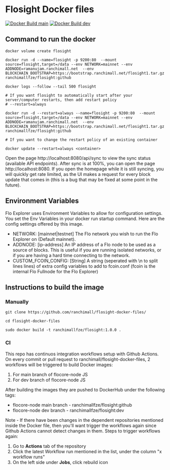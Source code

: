 # Flosight Docker files
[![Docker Build main](https://github.com/ranchimall/flosight-docker-files/actions/workflows/build-publish-main.yml/badge.svg)](https://github.com/ranchimall/flosight-docker-files/actions/workflows/build-publish-main.yml)   [![Docker Build dev](https://github.com/ranchimall/flosight-docker-files/actions/workflows/build-publish-dev.yml/badge.svg)](https://github.com/ranchimall/flosight-docker-files/actions/workflows/build-publish-dev.yml)

## Command to run the docker

```
docker volume create flosight

docker run -d --name=flosight -p 9200:80  --mount source=flosight,target=/data --env NETWORK=mainnet --env ADDNODE=ramanujam.ranchimall.net  --env BLOCKCHAIN_BOOTSTRAP=https://bootstrap.ranchimall.net/flosight1.tar.gz ranchimallfze/flosight:github

docker logs --follow --tail 500 flosight

# If you want flosight to automatically start after your server/computer restarts, then add restart policy 
# --restart=always

docker run -d --restart=always --name=flosight -p 9200:80  --mount source=flosight,target=/data --env NETWORK=mainnet --env ADDNODE=ramanujam.ranchimall.net  --env BLOCKCHAIN_BOOTSTRAP=https://bootstrap.ranchimall.net/flosight1.tar.gz ranchimallfze/flosight:github

# If you want to change the restart policy of an existing container

docker update --restart=always <container>

```    

Open the page http://localhost:8080/api/sync to view the sync status (available API endpoints). After sync is at 100%, you can open the page http://localhost:8080. If you open the homepage while it is still syncing, you will quickly get rate limited, as the UI makes a request for every block update that comes in (this is a bug that may be fixed at some point in the future).

## Environment Variables
Flo Explorer uses Environment Variables to allow for configuration settings. You set the Env Variables in your docker run startup command. Here are the config settings offered by this image.

* NETWORK: [mainnet|testnet] The Flo network you wish to run the Flo Explorer on (Default mainnet).
* ADDNODE: [ip-address] An IP address of a Flo node to be used as a source of blocks. This is useful if you are running isolated networks, or if you are having a hard time connecting to the network.
* CUSTOM_FCOIN_CONFIG: [String] A string (seperated with \n to split lines lines) of extra config variables to add to fcoin.conf (fcoin is the internal Flo Fullnode for the Flo Explorer)

## Instructions to build the image

### Manually
```
git clone https://github.com/ranchimall/flosight-docker-files/

cd flosight-docker-files

sudo docker build -t ranchimallfze/flosight:1.0.0 .
```

### CI 

This repo has continuos integration workflows setup with Github Actions. On every commit or pull request to ranchimall/flosight-docker-files, 2 workflows will be triggered to build Docker images: 
1. For main branch of flocore-node JS
2. For dev branch of flocore-node JS 

After building the images they are pushed to DockerHub under the following tags:
* flocore-node main branch - ranchimallfze/flosight:github
* flocore-node dev branch  - ranchimallfze/flosight:dev

Note - If there have been changes in the dependent repositories mentioned inside the Docker file, then you'll want trigger the workflows again since Github Actions cannot detect changes in them. Steps to trigger workflows again:
1. Go to **Actions** tab of the repository
2. Click the latest Workflow run mentioned in the list, under the column "x workflow runs"
3. On the left side under **Jobs**, click rebuild icon

